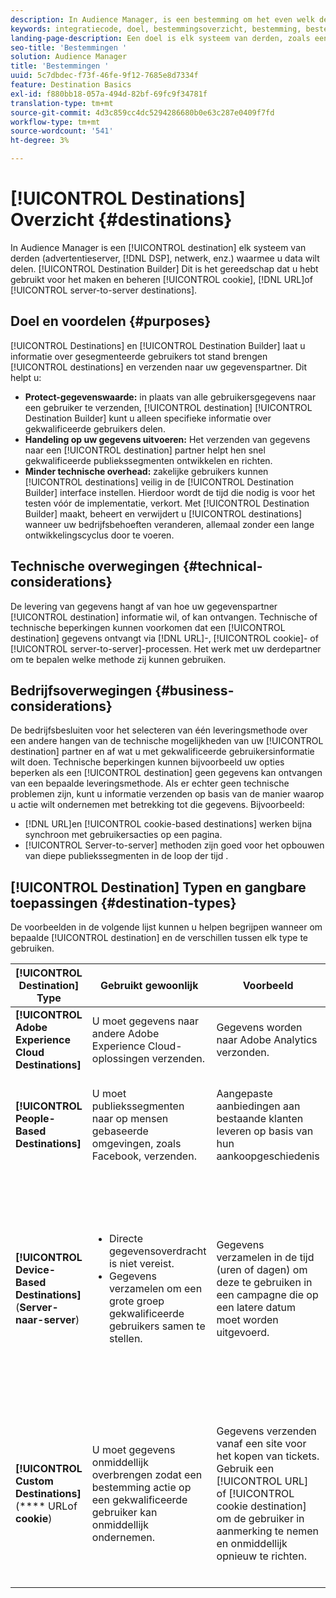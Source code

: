 ```yaml
---
description: In Audience Manager, is een bestemming om het even welk derdesysteem (advertentieserver, DSP, en netwerk, enz.) waarmee u data wilt delen. De Bouwer van de bestemming is het hulpmiddel u gebruikte om koekje, URL, of server-aan-server bestemmingen tot stand te brengen en te beheren.
keywords: integratiecode, doel, bestemmingsoverzicht, bestemming, bestemming, bestemming, bestemming, bestemming, bestemming, bestemming, bestemming, bestemming, bestemming, bestemming, bestemming
landing-page-description: Een doel is elk systeem van derden, zoals een advertentieserver of DSP, waarmee gegevens kunnen worden gedeeld. De Bouwer van de Bestemming van het gebruik om koekje, URL, of server-aan-server bestemmingen tot stand te brengen en te beheren.
seo-title: 'Bestemmingen '
solution: Audience Manager
title: 'Bestemmingen '
uuid: 5c7dbdec-f73f-46fe-9f12-7685e8d7334f
feature: Destination Basics
exl-id: f880bb18-057a-494d-82bf-69fc9f34781f
translation-type: tm+mt
source-git-commit: 4d3c859cc4dc5294286680b0e63c287e0409f7fd
workflow-type: tm+mt
source-wordcount: '541'
ht-degree: 3%

---
```


# [!UICONTROL Destinations] Overzicht {#destinations}

In Audience Manager is een [!UICONTROL destination] elk systeem van derden (advertentieserver, [!DNL DSP], netwerk, enz.) waarmee u data wilt delen. [!UICONTROL Destination Builder] Dit is het gereedschap dat u hebt gebruikt voor het maken en beheren  [!UICONTROL cookie],  [!DNL URL]of  [!UICONTROL server-to-server destinations].

## Doel en voordelen {#purposes}

<!-- c_destinations.xml -->

[!UICONTROL Destinations] en  [!UICONTROL Destination Builder] laat u informatie over gesegmenteerde gebruikers tot stand brengen  [!UICONTROL destinations] en verzenden naar uw gegevenspartner. Dit helpt u:

* **Protect-gegevenswaarde:** in plaats van alle gebruikersgegevens naar een gebruiker te verzenden,  [!UICONTROL destination]  [!UICONTROL Destination Builder] kunt u alleen specifieke informatie over gekwalificeerde gebruikers delen.
* **Handeling op uw gegevens uitvoeren:** Het verzenden van gegevens naar een  [!UICONTROL destination] partner helpt hen snel gekwalificeerde publiekssegmenten ontwikkelen en richten.
* **Minder technische overhead:** zakelijke gebruikers kunnen  [!UICONTROL destinations] veilig in de  [!UICONTROL Destination Builder] interface instellen. Hierdoor wordt de tijd die nodig is voor het testen vóór de implementatie, verkort. Met [!UICONTROL Destination Builder] maakt, beheert en verwijdert u [!UICONTROL destinations] wanneer uw bedrijfsbehoeften veranderen, allemaal zonder een lange ontwikkelingscyclus door te voeren.

## Technische overwegingen {#technical-considerations}

<!-- destination-delivery-methods.xml -->

De levering van gegevens hangt af van hoe uw gegevenspartner [!UICONTROL destination] informatie wil, of kan ontvangen. Technische of technische beperkingen kunnen voorkomen dat een [!UICONTROL destination] gegevens ontvangt via [!DNL URL]-, [!UICONTROL cookie]- of [!UICONTROL server-to-server]-processen. Het werk met uw derdepartner om te bepalen welke methode zij kunnen gebruiken.

## Bedrijfsoverwegingen {#business-considerations}

De bedrijfsbesluiten voor het selecteren van één leveringsmethode over een andere hangen van de technische mogelijkheden van uw [!UICONTROL destination] partner en af wat u met gekwalificeerde gebruikersinformatie wilt doen. Technische beperkingen kunnen bijvoorbeeld uw opties beperken als een [!UICONTROL destination] geen gegevens kan ontvangen van een bepaalde leveringsmethode. Als er echter geen technische problemen zijn, kunt u informatie verzenden op basis van de manier waarop u actie wilt ondernemen met betrekking tot die gegevens. Bijvoorbeeld:

* [!DNL URL]en  [!UICONTROL cookie-based destinations] werken bijna synchroon met gebruikersacties op een pagina.
* [!UICONTROL Server-to-server] methoden zijn goed voor het opbouwen van diepe publiekssegmenten in de loop der tijd .

## [!UICONTROL Destination] Typen en gangbare toepassingen  {#destination-types}

De voorbeelden in de volgende lijst kunnen u helpen begrijpen wanneer om bepaalde [!UICONTROL destination] en de verschillen tussen elk type te gebruiken.

| [!UICONTROL Destination] Type | Gebruikt gewoonlijk | Voorbeeld | Overwegingen |
|--- |--- |--- |--- |
| **[!UICONTROL Adobe Experience Cloud Destinations]** | U moet gegevens naar andere Adobe Experience Cloud-oplossingen verzenden. | Gegevens worden naar Adobe Analytics verzonden. |  |
| **[!UICONTROL People-Based Destinations]** | U moet publiekssegmenten naar op mensen gebaseerde omgevingen, zoals Facebook, verzenden. | Aangepaste aanbiedingen aan bestaande klanten leveren op basis van hun aankoopgeschiedenis | Het richten van het publiek wordt gedaan door gehakte herkenningstekens. Zie [Op mensen gebaseerde Doelen](people-based-destinations-overview.md). |
| **[!UICONTROL Device-Based Destinations]** (**Server-naar-server**) | <ul><li>Directe gegevensoverdracht is niet vereist.</li><li>Gegevens verzamelen om een grote groep gekwalificeerde gebruikers samen te stellen.</li></ul> | Gegevens verzamelen in de tijd (uren of dagen) om deze te gebruiken in een campagne die op een latere datum moet worden uitgevoerd. | <ul><li>Hiermee worden gegevens over nieuwe en vorige sitebezoekers overgedragen. </li><li>Bezoekers hoeven niet opnieuw te worden gezien om in aanmerking te komen voor andere segmenten.</li></ul> |
| **[!UICONTROL Custom Destinations]** (**** URLof  **cookie**) | U moet gegevens onmiddellijk overbrengen zodat een bestemming actie op een gekwalificeerde gebruiker kan onmiddellijk ondernemen. | Gegevens verzenden vanaf een site voor het kopen van tickets. Gebruik een [!UICONTROL URL] of [!UICONTROL cookie destination] om de gebruiker in aanmerking te nemen en onmiddellijk opnieuw te richten. | <ul><li>Hiermee worden alleen gegevens over nieuwe bezoekers overgedragen. </li><li>Bezoekers moeten weer zichtbaar worden om in aanmerking te komen voor het segment.</li></ul> |
